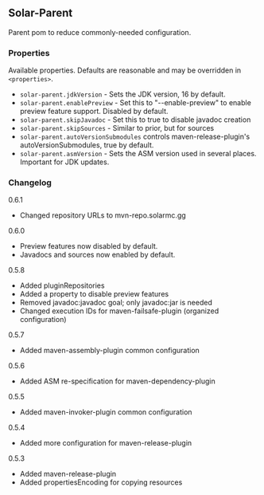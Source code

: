 
## Solar-Parent

Parent pom to reduce commonly-needed configuration.

### Properties

Available properties. Defaults are reasonable and may be overridden in `<properties>`.

* `solar-parent.jdkVersion` - Sets the JDK version, 16 by default.
* `solar-parent.enablePreview` - Set this to "--enable-preview" to enable preview feature support. Disabled by default.
* `solar-parent.skipJavadoc` - Set this to true to disable javadoc creation
* `solar-parent.skipSources` - Similar to prior, but for sources
* `solar-parent.autoVersionSubmodules` controls maven-release-plugin's autoVersionSubmodules, true by default.
* `solar-parent.asmVersion` - Sets the ASM version used in several places. Important for JDK updates.

### Changelog

0.6.1

* Changed repository URLs to mvn-repo.solarmc.gg

0.6.0

* Preview features now disabled by default.
* Javadocs and sources now enabled by default.

0.5.8

* Added pluginRepositories
* Added a property to disable preview features
* Removed javadoc:javadoc goal; only javadoc:jar is needed
* Changed execution IDs for maven-failsafe-plugin (organized configuration)

0.5.7

* Added maven-assembly-plugin common configuration

0.5.6

* Added ASM re-specification for maven-dependency-plugin

0.5.5

* Added maven-invoker-plugin common configuration

0.5.4

* Added more configuration for maven-release-plugin

0.5.3

* Added maven-release-plugin
* Added propertiesEncoding for copying resources

